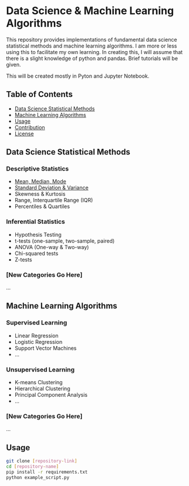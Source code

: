 # Data Science & Machine Learning Algorithms

This repository provides implementations of fundamental data science statistical methods and machine learning algorithms.
I am more or less using this to facilitate my own learning.  In creating this, I will assume that there is a slight
knowledge of python and pandas.  Brief tutorials will be given.

This will be created mostly in Pyton and Jupyter Notebook.


## Table of Contents

- [Data Science Statistical Methods](#data-science-statistical-methods)
- [Machine Learning Algorithms](#machine-learning-algorithms)
- [Usage](#usage)
- [Contribution](#contribution)
- [License](#license)

## Data Science Statistical Methods

### Descriptive Statistics
- [Mean, Median, Mode](Data%20Science/Descriptive_Analytics/Mean_Median_Mode.ipynb)
- [Standard Deviation & Variance](Data%20Science/Descriptive_Analytics/Standard%20Deviation%20&%20Variance.ipynb)
- Skewness & Kurtosis
- Range, Interquartile Range (IQR)
- Percentiles & Quartiles

### Inferential Statistics
- Hypothesis Testing
- t-tests (one-sample, two-sample, paired)
- ANOVA (One-way & Two-way)
- Chi-squared tests
- Z-tests

### [New Categories Go Here]
...

## Machine Learning Algorithms

### Supervised Learning
- Linear Regression
- Logistic Regression
- Support Vector Machines
- ...

### Unsupervised Learning
- K-means Clustering
- Hierarchical Clustering
- Principal Component Analysis
- ...

### [New Categories Go Here]
...

## Usage

```bash
git clone [repository-link]
cd [repository-name]
pip install -r requirements.txt
python example_script.py
